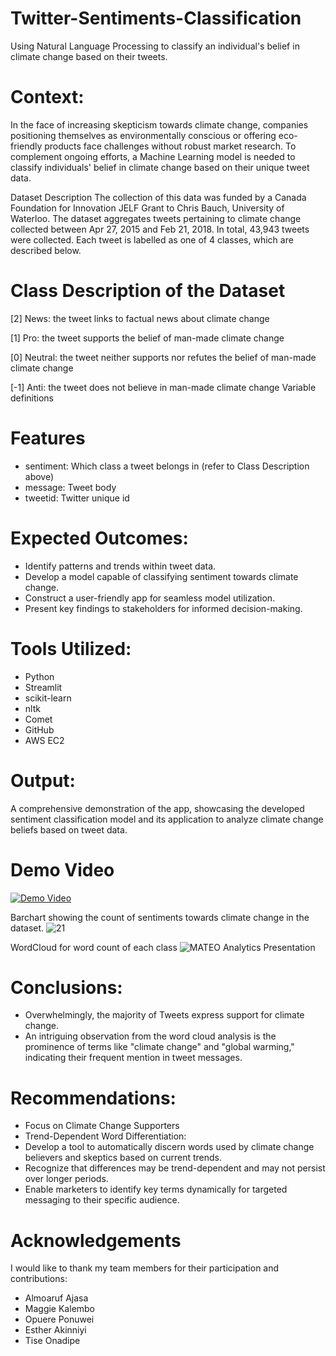 # Twitter-Sentiments-Classification
Using Natural Language Processing to classify an individual's belief in climate change based on their tweets.

# Context:
In the face of increasing skepticism towards climate change, companies positioning themselves as environmentally conscious or offering eco-friendly products face challenges without robust market research. To complement ongoing efforts, a Machine Learning model is needed to classify individuals' belief in climate change based on their unique tweet data.

Dataset Description
The collection of this data was funded by a Canada Foundation for Innovation JELF Grant to Chris Bauch, University of Waterloo. The dataset aggregates tweets pertaining to climate change collected between Apr 27, 2015 and Feb 21, 2018. In total, 43,943 tweets were collected. Each tweet is labelled as one of 4 classes, which are described below.

# Class Description of the Dataset
[2] News: the tweet links to factual news about climate change

[1] Pro: the tweet supports the belief of man-made climate change

[0] Neutral: the tweet neither supports nor refutes the belief of man-made climate change

[-1] Anti: the tweet does not believe in man-made climate change Variable definitions

# Features
- sentiment: Which class a tweet belongs in (refer to Class Description above)
- message: Tweet body
- tweetid: Twitter unique id

# Expected Outcomes:

- Identify patterns and trends within tweet data.
- Develop a model capable of classifying sentiment towards climate change.
- Construct a user-friendly app for seamless model utilization.
- Present key findings to stakeholders for informed decision-making.

# Tools Utilized:
- Python
- Streamlit
- scikit-learn
- nltk
- Comet
- GitHub
- AWS EC2

# Output:
A comprehensive demonstration of the app, showcasing the developed sentiment classification model and its application to analyze climate change beliefs based on tweet data.
# Demo Video
[![Demo Video](https://img.youtube.com/vi/GlCtb9WSD9U/0.jpg)](https://youtu.be/GlCtb9WSD9U)

Barchart showing the count of sentiments towards climate change in the dataset.
![21](https://github.com/OsinachiEzemba/Twitter-Sentiments-Classification/assets/127313959/91308b88-9e8b-490c-ae44-b17b9cc67a97)

WordCloud for word count of each class
![MATEO Analytics Presentation](https://github.com/OsinachiEzemba/Twitter-Sentiments-Classification/assets/127313959/76bf000c-1cbc-413d-9b2e-837b9217a043)

# Conclusions:
- Overwhelmingly, the majority of Tweets express support for climate change.
- An intriguing observation from the word cloud analysis is the prominence of terms like "climate change" and "global warming," indicating their frequent mention in tweet messages.

# Recommendations:
- Focus on Climate Change Supporters
- Trend-Dependent Word Differentiation:
- Develop a tool to automatically discern words used by climate change believers and skeptics based on current trends.
- Recognize that differences may be trend-dependent and may not persist over longer periods.
- Enable marketers to identify key terms dynamically for targeted messaging to their specific audience.

# Acknowledgements
I would like to thank my team members for their participation and contributions:
- Almoaruf Ajasa 
- Maggie Kalembo
- Opuere Ponuwei
- Esther Akinniyi
- Tise Onadipe






